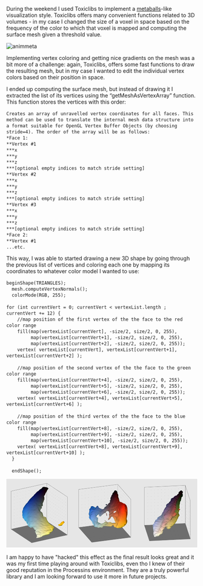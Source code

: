 During the weekend I used Toxiclibs to implement a [metaballs](http://en.wikipedia.org/wiki/Metaballs "metaballs")-like visualization style. Toxiclibs offers many convenient functions related to 3D volumes - in my case I changed the size of a voxel in space based on the frequency of the color to which that voxel is mapped and computing the surface mesh given a threshold value.

![animmeta](http://i.imgur.com/MvY8Ofk.gif "animmeta")

Implementing vertex coloring and getting nice gradients on the mesh was a bit more of a challenge: again, Toxiclibs, offers some fast functions to draw the resulting mesh, but in my case I wanted to edit the individual vertex colors based on their position in space.

I ended up computing the surface mesh, but instead of drawing it I extracted the list of its vertices using the “getMeshAsVertexArray” function. This function stores the vertices with this order:
```
Creates an array of unravelled vertex coordinates for all faces. This method can be used to translate the internal mesh data structure into a format suitable for OpenGL Vertex Buffer Objects (by choosing stride=4). The order of the array will be as follows:
*Face 1:
**Vertex #1
***x
***y
***z
***[optional empty indices to match stride setting]
**Vertex #2
***x
***y
***z
***[optional empty indices to match stride setting]
**Vertex #3
***x
***y
***z
***[optional empty indices to match stride setting]
*Face 2:
**Vertex #1
...etc.
```

This way, I was able to started drawing a new 3D shape by going through the previous list of vertices and coloring each one by mapping its coordinates to whatever color model I wanted to use:

```
beginShape(TRIANGLES);
  mesh.computeVertexNormals();
  colorMode(RGB, 255);

for (int currentVert = 0; currentVert < vertexList.length ; currentVert += 12) {
    //map position of the first vertex of the the face to the red color range
    fill(map(vertexList[currentVert], -size/2, size/2, 0, 255), 
         map(vertexList[currentVert+1], -size/2, size/2, 0, 255), 
         map(vertexList[currentVert+2], -size/2, size/2, 0, 255));
    vertex( vertexList[currentVert], vertexList[currentVert+1], vertexList[currentVert+2] );
    
    //map position of the second vertex of the the face to the green color range
    fill(map(vertexList[currentVert+4], -size/2, size/2, 0, 255), 
         map(vertexList[currentVert+5], -size/2, size/2, 0, 255), 
         map(vertexList[currentVert+6], -size/2, size/2, 0, 255));
    vertex( vertexList[currentVert+4], vertexList[currentVert+5], vertexList[currentVert+6] );
    
    //map position of the third vertex of the the face to the blue color range
    fill(map(vertexList[currentVert+8], -size/2, size/2, 0, 255), 
         map(vertexList[currentVert+9], -size/2, size/2, 0, 255), 
         map(vertexList[currentVert+10], -size/2, size/2, 0, 255));
    vertex( vertexList[currentVert+8], vertexList[currentVert+9], vertexList[currentVert+10] );
  }
  
  endShape();
```

![metaballs](/project_images/05meta.png "metaballs")

I am happy to have "hacked" this effect as the final result looks great and it was my first time playing around with Toxiclibs, even tho I knew of their good reputation in the Processins environment. They are a truly powerful library and I am looking forward to use it more in future projects.
